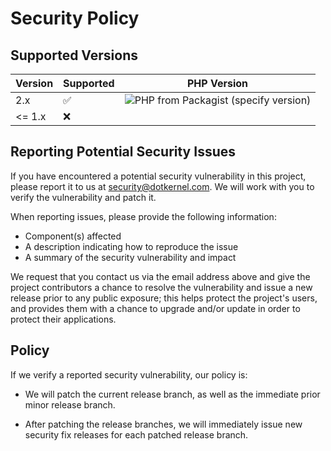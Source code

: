 # Security Policy

## Supported Versions


| Version | Supported          | PHP Version                                                                                                        |
|---------|--------------------|--------------------------------------------------------------------------------------------------------------------|
| 2.x     | :white_check_mark: | ![PHP from Packagist (specify version)](https://img.shields.io/packagist/php-v/dotkernel/dot-authentication/2.3.4) |
| <= 1.x  | :x:                |                                                                                                                    |

## Reporting Potential Security Issues

If you have encountered a potential security vulnerability in this project,
please report it to us at <security@dotkernel.com>. We will work with you to
verify the vulnerability and patch it.

When reporting issues, please provide the following information:

- Component(s) affected
- A description indicating how to reproduce the issue
- A summary of the security vulnerability and impact

We request that you contact us via the email address above and give the
project contributors a chance to resolve the vulnerability and issue a new
release prior to any public exposure; this helps protect the project's
users, and provides them with a chance to upgrade and/or update in order to
protect their applications.


## Policy

If we verify a reported security vulnerability, our policy is:

- We will patch the current release branch, as well as the immediate prior minor
  release branch.

- After patching the release branches, we will immediately issue new security
  fix releases for each patched release branch.
